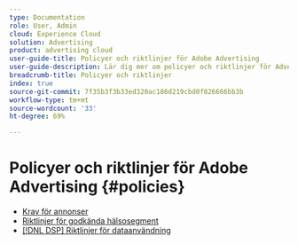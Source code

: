 ```yaml
---
type: Documentation
role: User, Admin
cloud: Experience Cloud
solution: Advertising
product: advertising cloud
user-guide-title: Policyer och riktlinjer för Adobe Advertising
user-guide-description: Lär dig mer om policyer och riktlinjer för Advertising DSP och [!DNL Advertising Search, Social, & Commerce].
breadcrumb-title: Policyer och riktlinjer
index: true
source-git-commit: 7f35b3f3b33ed320ac186d219cbd0f826666bb3b
workflow-type: tm+mt
source-wordcount: '33'
ht-degree: 69%

---
```



# Policyer och riktlinjer för Adobe Advertising {#policies}

+ [Krav för annonser](/help/policies/ad-requirements-policy.md)
+ [Riktlinjer för godkända hälsosegment](/help/policies/health-segment-guidelines.md)
+ [[!DNL DSP] Riktlinjer för dataanvändning](/help/policies/data-usage-guidelines.md)
